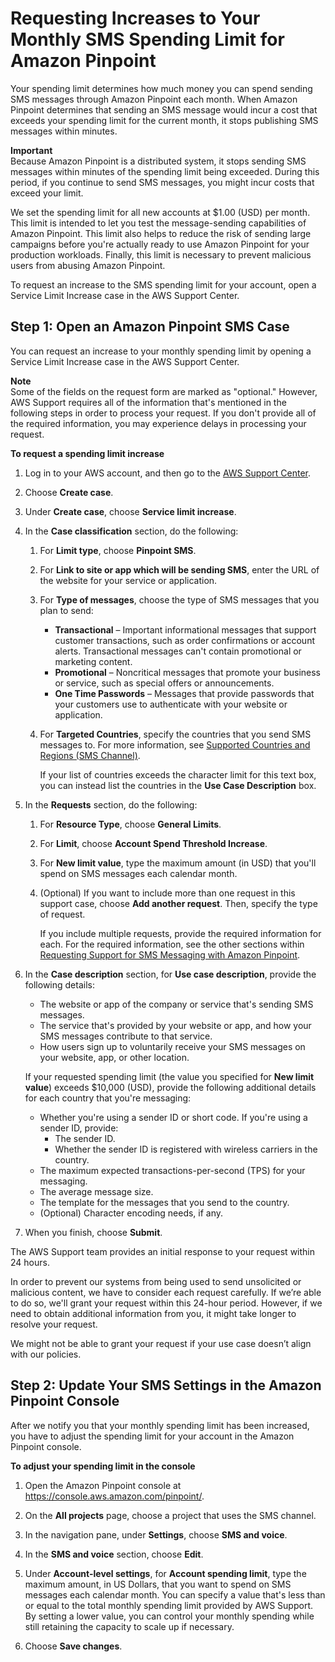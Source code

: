# Requesting Increases to Your Monthly SMS Spending Limit for Amazon Pinpoint<a name="channels-sms-awssupport-spend-threshold"></a>

Your spending limit determines how much money you can spend sending SMS messages through Amazon Pinpoint each month\. When Amazon Pinpoint determines that sending an SMS message would incur a cost that exceeds your spending limit for the current month, it stops publishing SMS messages within minutes\.

**Important**  
Because Amazon Pinpoint is a distributed system, it stops sending SMS messages within minutes of the spending limit being exceeded\. During this period, if you continue to send SMS messages, you might incur costs that exceed your limit\.

We set the spending limit for all new accounts at $1\.00 \(USD\) per month\. This limit is intended to let you test the message\-sending capabilities of Amazon Pinpoint\. This limit also helps to reduce the risk of sending large campaigns before you're actually ready to use Amazon Pinpoint for your production workloads\. Finally, this limit is necessary to prevent malicious users from abusing Amazon Pinpoint\.

To request an increase to the SMS spending limit for your account, open a Service Limit Increase case in the AWS Support Center\.

## Step 1: Open an Amazon Pinpoint SMS Case<a name="channels-sms-awssupport-spend-threshold-open"></a>

You can request an increase to your monthly spending limit by opening a Service Limit Increase case in the AWS Support Center\.

**Note**  
Some of the fields on the request form are marked as "optional\." However, AWS Support requires all of the information that's mentioned in the following steps in order to process your request\. If you don't provide all of the required information, you may experience delays in processing your request\.

**To request a spending limit increase**

1. Log in to your AWS account, and then go to the [AWS Support Center](https://console.aws.amazon.com/support/home#/)\.

1. Choose **Create case**\.

1. Under **Create case**, choose **Service limit increase**\.

1. In the **Case classification** section, do the following:

   1. For **Limit type**, choose **Pinpoint SMS**\.

   1. For **Link to site or app which will be sending SMS**, enter the URL of the website for your service or application\.

   1. For **Type of messages**, choose the type of SMS messages that you plan to send:
      + **Transactional** – Important informational messages that support customer transactions, such as order confirmations or account alerts\. Transactional messages can't contain promotional or marketing content\.
      + **Promotional** – Noncritical messages that promote your business or service, such as special offers or announcements\.
      + **One Time Passwords** – Messages that provide passwords that your customers use to authenticate with your website or application\.

   1. For **Targeted Countries**, specify the countries that you send SMS messages to\. For more information, see [Supported Countries and Regions \(SMS Channel\)](channels-sms-countries.md)\.

      If your list of countries exceeds the character limit for this text box, you can instead list the countries in the **Use Case Description** box\.

1. In the **Requests** section, do the following:

   1. For **Resource Type**, choose **General Limits**\.

   1. For **Limit**, choose **Account Spend Threshold Increase**\.

   1. For **New limit value**, type the maximum amount \(in USD\) that you'll spend on SMS messages each calendar month\.

   1. \(Optional\) If you want to include more than one request in this support case, choose **Add another request**\. Then, specify the type of request\.

      If you include multiple requests, provide the required information for each\. For the required information, see the other sections within [Requesting Support for SMS Messaging with Amazon Pinpoint](channels-sms-awssupport.md)\.

1. In the **Case description** section, for **Use case description**, provide the following details:
   + The website or app of the company or service that's sending SMS messages\.
   + The service that's provided by your website or app, and how your SMS messages contribute to that service\.
   + How users sign up to voluntarily receive your SMS messages on your website, app, or other location\.

   If your requested spending limit \(the value you specified for **New limit value**\) exceeds $10,000 \(USD\), provide the following additional details for each country that you're messaging:
   + Whether you're using a sender ID or short code\. If you're using a sender ID, provide:
     + The sender ID\.
     + Whether the sender ID is registered with wireless carriers in the country\.
   + The maximum expected transactions\-per\-second \(TPS\) for your messaging\.
   + The average message size\.
   + The template for the messages that you send to the country\.
   + \(Optional\) Character encoding needs, if any\.

1. When you finish, choose **Submit**\. 

The AWS Support team provides an initial response to your request within 24 hours\.

In order to prevent our systems from being used to send unsolicited or malicious content, we have to consider each request carefully\. If we’re able to do so, we'll grant your request within this 24\-hour period\. However, if we need to obtain additional information from you, it might take longer to resolve your request\.

We might not be able to grant your request if your use case doesn’t align with our policies\.

## Step 2: Update Your SMS Settings in the Amazon Pinpoint Console<a name="channels-sms-awssupport-spend-threshold-settings"></a>

After we notify you that your monthly spending limit has been increased, you have to adjust the spending limit for your account in the Amazon Pinpoint console\.

**To adjust your spending limit in the console**

1. Open the Amazon Pinpoint console at [https://console\.aws\.amazon\.com/pinpoint/](https://console.aws.amazon.com/pinpoint/)\.

1. On the **All projects** page, choose a project that uses the SMS channel\.

1. In the navigation pane, under **Settings**, choose **SMS and voice**\.

1. In the **SMS and voice** section, choose **Edit**\.

1. Under **Account\-level settings**, for **Account spending limit**, type the maximum amount, in US Dollars, that you want to spend on SMS messages each calendar month\. You can specify a value that's less than or equal to the total monthly spending limit provided by AWS Support\. By setting a lower value, you can control your monthly spending while still retaining the capacity to scale up if necessary\.

1. Choose **Save changes**\.